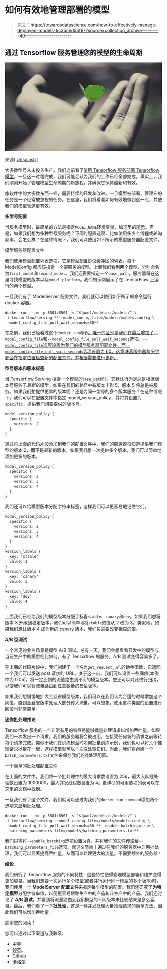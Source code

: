 # 如何有效地管理部署的模型

> 原文：<https://towardsdatascience.com/how-to-effectively-manage-deployed-models-6c35ced55f92?source=collection_archive---------40----------------------->

## 通过 Tensorflow 服务管理您的模型的生命周期

![](img/fb15675e2642e66fdd47cc87ba1a80bc.png)

来源( [Unsplash](https://unsplash.com/) )

大多数型号从未投入生产。我们之前看了[使用 Tensorflow 服务部署 Tensorflow 模型](/putting-your-models-into-production-5ae3191722b9)。一旦这一过程完成，我们可能会认为我们的工作已经全部完成。事实上，我们刚刚开始了管理模型生命周期的新旅程，并确保它保持最新和有效。

像软件中的大多数东西一样，需要持续的开发和改进。一旦模型被部署，管理它的任务是一个经常被忽视的任务。在这里，我们将看看如何有效地做到这一点，并使我们的模型管道更有效。

**多型号配置**

当服务模型时，最简单的方法是指定`MODEL_NAME`环境变量，如这里的[所示](/putting-your-models-into-production-5ae3191722b9#12d0)。但是，如果我们想为多种型号服务呢？不同的配置选项，比如使用多少个线程或轮询频率，会怎么样？在这种情况下，我们可以使用如下所示的模型服务器配置文件。

模型服务器配置文件

我们使用模型配置列表选项，它是模型配置协议缓冲区的列表。每个 ModelConfig 都应该指定一个要服务的模型。上面我们看到两个模型，分别命名为`first_model`和`second_model`。我们还需要指定一个`base_path`，服务器将在这里寻找模型的版本以及`model_platform`。我们的示例展示了在 TensorFlow 上运行的两个模型。

一旦我们有了 ModelServer 配置文件，我们就可以使用如下所示的命令运行 docker 容器。

```
docker run --rm -p 8501:8501 -v "$(pwd)/models/:/models/" \
-t tensorflow/serving **--model_config_file=/models/models.config \
--model_config_file_poll_wait_seconds=60**
```

在之前，我们已经看过这个`docker run`命令[。唯一的区别是我们在最后增加了`--model_config_file`和`--model_config_file_poll_wait_seconds`选项。`--model_config_file`选项设置为我们的模型服务器配置文件，而`--model_config_file_poll_wait_seconds`选项设置为 60。这意味着服务器每分钟都会在指定位置检查新的配置文件，并根据需要进行更新。](/putting-your-models-into-production-5ae3191722b9#7fac)

**型号版本和版本标签**

当 Tensorflow Serving 搜索一个模型的`base_path`时，其默认行为是总是根据版本号服务于*最新的*模型。如果在我们的路径中有版本 1 到 5，版本 5 将总是被服务。如果我们想提供更早的版本呢？还是为同一型号的多个版本服务？在这种情况下，我们可以在配置文件中指定 model_version_policy，并将其设置为`specific`，提供我们想要提供的版本号。

```
model_version_policy {
  specific {
    versions: 2
  }
}
```

通过将上面的代码片段添加到我们的配置文件中，我们的服务器将知道提供我们模型的版本 2，而不是最新的版本。如果我们想一次提供多个版本，我们可以简单地添加更多的版本。

```
model_version_policy {
  specific {
    versions: 2
    versions: 3
    versions: 4
  }
}
```

我们还可以给模型版本分配字符串标签，这样我们可以更容易地记住它们。

```
model_version_policy {
  specific {
    versions: 2
    versions: 3
    versions: 4
  }
}
version_labels {
  key: 'stable'
  value: 2
}
version_labels {
  key: 'canary'
  value: 3
}
version_labels {
  key: 'dev'
  value: 4
}
```

上面我们已经给我们的模型版本分配了标签`stable`、`canary`和`dev`。如果我们想将版本 3 升级到稳定版本，我们可以简单地将`stable`的值从 2 改为 3。类似地，如果我们想让版本 4 成为新的 canary 版本，我们只需要改变相应的值。

**A/B 型测试**

一个常见的业务场景是模型 A/B 测试。总有一天，我们会想看看开发中的模型与当前生产中的模型相比如何。有了 Tensorflow 的服务，A/B 测试变得容易多了。

在上面的代码片段中，我们创建了一个名为`get_request_url`的助手函数，它返回一个我们可以发送 post 请求的 URL。关于这一点，我们可以设置一些阈值(本例中为 0.05)，将一定比例的流量路由到不同的模型版本。您还可以对此进行归纳，以便我们可以将流量路由到任意数量的模型版本。

如果我们想慢慢地扩大金丝雀模型版本，我们可以在我们认为合适的时候增加这个阈值，直到金丝雀版本处理大部分传入流量。可以想象，使用这种类型的设置进行回滚也非常简单。

**迷你批处理推论**

Tensorflow 服务的一个非常有用的特性是能够批量处理请求以增加吞吐量。如果我们一次发出一个请求，我们的服务器将会被占用，在接受任何新的请求之前等待每个请求完成。类似于我们在训练模型时如何批量训练示例，我们也可以将几个推理请求批量在一起，这样模型就可以一次性处理它们。为此，我们将创建一个`batch_parameters.txt`文件来保存我们的批处理配置。

一个简单的批处理配置文件

在上面的文件中，我们将一个批处理中的最大请求数设置为 256，最大入队批处理数设置为 1000000，最大并发线程数设置为 4。更详尽的可用选项列表可以在[这里](https://github.com/tensorflow/serving/blob/master/tensorflow_serving/batching/README.md)的文档中找到。

一旦我们有了这个文件，我们就可以通过向我们的`docker run command`添加两个选项来启用批处理。

```
docker run --rm -p 8501:8501 -v "$(pwd)/models/:/models/" \
-t tensorflow/serving --model_config_file=/models/models.config \
--model_config_file_poll_wait_seconds=60 **--enable_batching=true \
--batching_parameters_file=/models/batching_parameters.txt**
```

我们只需将`--enable_batching`选项设置为真，并将我们的文件传递给`--batching_parameters_file`选项。就这么简单！通过在我们的服务器中启用批处理，我们可以显著提高吞吐量，从而可以处理更大的流量。不需要额外的服务器！

**结论**

我们研究了 Tensorflow 服务的不同特性，这些特性使得管理模型部署和维护变得更加容易。当我们想要一次运行多个模型(或者并行运行同一模型的多个版本)时，我们使用一个 **ModelServer 配置文件**来指定每个模型的配置。我们还研究了**为特定模型**分配字符串值，以便更容易跟踪生产中的产品和非生产中的产品。我们还讨论了 **A/B 测试**，并看到将流量路由到我们模型的不同版本来比较结果是多么容易。最后，我们看了一下**批处理**，这是一种并发处理大量推理请求的简单方法，因此我们可以增加吞吐量。

感谢您的阅读！

您可以通过以下渠道与我联系:

*   [中等](https://zito-relova.medium.com/)
*   [领英](https://www.linkedin.com/in/zrelova/)。
*   [Github](https://github.com/zitorelova)
*   [卡格尔](https://www.kaggle.com/zitorelova)
